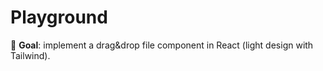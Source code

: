 # Playground

🎯 **Goal**: implement a drag&drop file component in React (light design with Tailwind).
